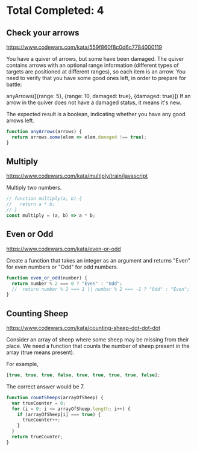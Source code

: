 # Total Completed: 4

## Check your arrows

https://www.codewars.com/kata/559f860f8c0d6c7784000119

You have a quiver of arrows, but some have been damaged. The quiver contains arrows with an optional range information (different types of targets are positioned at different ranges), so each item is an arrow.
You need to verify that you have some good ones left, in order to prepare for battle:

anyArrows([{range: 5}, {range: 10, damaged: true}, {damaged: true}])
If an arrow in the quiver does not have a damaged status, it means it's new.

The expected result is a boolean, indicating whether you have any good arrows left.

```javascript
function anyArrows(arrows) {
  return arrows.some(elem => elem.damaged !== true);
}
```

## Multiply

https://www.codewars.com/kata/multiply/train/javascript

Multiply two numbers.

```javascript
// function multiply(a, b) {
//   return a * b;
// }
const multiply = (a, b) => a * b;
```

## Even or Odd

https://www.codewars.com/kata/even-or-odd

Create a function that takes an integer as an argument and returns "Even" for even numbers or "Odd" for odd numbers.

```javascript
function even_or_odd(number) {
  return number % 2 === 0 ? "Even" : "Odd";
  //  return number % 2 === 1 || number % 2 === -1 ? "Odd" : "Even";
}
```

## Counting Sheep

https://www.codewars.com/kata/counting-sheep-dot-dot-dot

Consider an array of sheep where some sheep may be missing from their place. We need a function that counts the number of sheep present in the array (true means present).

For example,

```javascript
[true, true, true, false, true, true, true, true, false];
```

The correct answer would be 7.

```javascript
function countSheeps(arrayOfSheep) {
  var trueCounter = 0;
  for (i = 0; i <= arrayOfSheep.length; i++) {
    if (arrayOfSheep[i] === true) {
      trueCounter++;
    }
  }
  return trueCounter;
}
```
